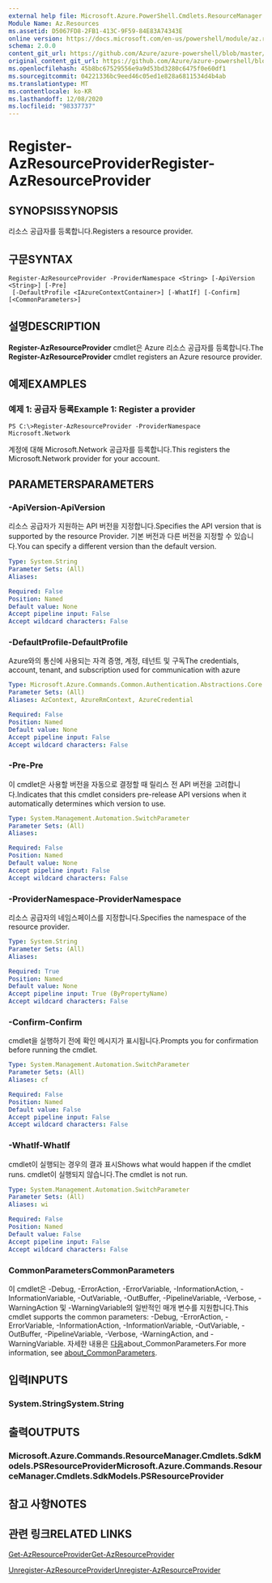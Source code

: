 ```yaml
---
external help file: Microsoft.Azure.PowerShell.Cmdlets.ResourceManager.dll-Help.xml
Module Name: Az.Resources
ms.assetid: D5067FD8-2FB1-413C-9F59-84E83A74343E
online version: https://docs.microsoft.com/en-us/powershell/module/az.resources/register-azresourceprovider
schema: 2.0.0
content_git_url: https://github.com/Azure/azure-powershell/blob/master/src/Resources/Resources/help/Register-AzResourceProvider.md
original_content_git_url: https://github.com/Azure/azure-powershell/blob/master/src/Resources/Resources/help/Register-AzResourceProvider.md
ms.openlocfilehash: 45b8bc67529556e9a9d53bd3280c6475f0e60df1
ms.sourcegitcommit: 04221336bc9eed46c05ed1e828a6811534d4b4ab
ms.translationtype: MT
ms.contentlocale: ko-KR
ms.lasthandoff: 12/08/2020
ms.locfileid: "98337737"
---
```

# <span data-ttu-id="e6343-101">Register-AzResourceProvider</span><span class="sxs-lookup"><span data-stu-id="e6343-101">Register-AzResourceProvider</span></span>

## <span data-ttu-id="e6343-102">SYNOPSIS</span><span class="sxs-lookup"><span data-stu-id="e6343-102">SYNOPSIS</span></span>
<span data-ttu-id="e6343-103">리소스 공급자를 등록합니다.</span><span class="sxs-lookup"><span data-stu-id="e6343-103">Registers a resource provider.</span></span>

## <span data-ttu-id="e6343-104">구문</span><span class="sxs-lookup"><span data-stu-id="e6343-104">SYNTAX</span></span>

```
Register-AzResourceProvider -ProviderNamespace <String> [-ApiVersion <String>] [-Pre]
 [-DefaultProfile <IAzureContextContainer>] [-WhatIf] [-Confirm] [<CommonParameters>]
```

## <span data-ttu-id="e6343-105">설명</span><span class="sxs-lookup"><span data-stu-id="e6343-105">DESCRIPTION</span></span>
<span data-ttu-id="e6343-106">**Register-AzResourceProvider** cmdlet은 Azure 리소스 공급자를 등록합니다.</span><span class="sxs-lookup"><span data-stu-id="e6343-106">The **Register-AzResourceProvider** cmdlet registers an Azure resource provider.</span></span>

## <span data-ttu-id="e6343-107">예제</span><span class="sxs-lookup"><span data-stu-id="e6343-107">EXAMPLES</span></span>

### <span data-ttu-id="e6343-108">예제 1: 공급자 등록</span><span class="sxs-lookup"><span data-stu-id="e6343-108">Example 1: Register a provider</span></span>
```
PS C:\>Register-AzResourceProvider -ProviderNamespace Microsoft.Network
```

<span data-ttu-id="e6343-109">계정에 대해 Microsoft.Network 공급자를 등록합니다.</span><span class="sxs-lookup"><span data-stu-id="e6343-109">This registers the Microsoft.Network provider for your account.</span></span>

## <span data-ttu-id="e6343-110">PARAMETERS</span><span class="sxs-lookup"><span data-stu-id="e6343-110">PARAMETERS</span></span>

### <span data-ttu-id="e6343-111">-ApiVersion</span><span class="sxs-lookup"><span data-stu-id="e6343-111">-ApiVersion</span></span>
<span data-ttu-id="e6343-112">리소스 공급자가 지원하는 API 버전을 지정합니다.</span><span class="sxs-lookup"><span data-stu-id="e6343-112">Specifies the API version that is supported by the resource Provider.</span></span>
<span data-ttu-id="e6343-113">기본 버전과 다른 버전을 지정할 수 있습니다.</span><span class="sxs-lookup"><span data-stu-id="e6343-113">You can specify a different version than the default version.</span></span>

```yaml
Type: System.String
Parameter Sets: (All)
Aliases:

Required: False
Position: Named
Default value: None
Accept pipeline input: False
Accept wildcard characters: False
```

### <span data-ttu-id="e6343-114">-DefaultProfile</span><span class="sxs-lookup"><span data-stu-id="e6343-114">-DefaultProfile</span></span>
<span data-ttu-id="e6343-115">Azure와의 통신에 사용되는 자격 증명, 계정, 테넌트 및 구독</span><span class="sxs-lookup"><span data-stu-id="e6343-115">The credentials, account, tenant, and subscription used for communication with azure</span></span>

```yaml
Type: Microsoft.Azure.Commands.Common.Authentication.Abstractions.Core.IAzureContextContainer
Parameter Sets: (All)
Aliases: AzContext, AzureRmContext, AzureCredential

Required: False
Position: Named
Default value: None
Accept pipeline input: False
Accept wildcard characters: False
```

### <span data-ttu-id="e6343-116">-Pre</span><span class="sxs-lookup"><span data-stu-id="e6343-116">-Pre</span></span>
<span data-ttu-id="e6343-117">이 cmdlet은 사용할 버전을 자동으로 결정할 때 릴리스 전 API 버전을 고려합니다.</span><span class="sxs-lookup"><span data-stu-id="e6343-117">Indicates that this cmdlet considers pre-release API versions when it automatically determines which version to use.</span></span>

```yaml
Type: System.Management.Automation.SwitchParameter
Parameter Sets: (All)
Aliases:

Required: False
Position: Named
Default value: None
Accept pipeline input: False
Accept wildcard characters: False
```

### <span data-ttu-id="e6343-118">-ProviderNamespace</span><span class="sxs-lookup"><span data-stu-id="e6343-118">-ProviderNamespace</span></span>
<span data-ttu-id="e6343-119">리소스 공급자의 네임스페이스를 지정합니다.</span><span class="sxs-lookup"><span data-stu-id="e6343-119">Specifies the namespace of the resource provider.</span></span>

```yaml
Type: System.String
Parameter Sets: (All)
Aliases:

Required: True
Position: Named
Default value: None
Accept pipeline input: True (ByPropertyName)
Accept wildcard characters: False
```

### <span data-ttu-id="e6343-120">-Confirm</span><span class="sxs-lookup"><span data-stu-id="e6343-120">-Confirm</span></span>
<span data-ttu-id="e6343-121">cmdlet을 실행하기 전에 확인 메시지가 표시됩니다.</span><span class="sxs-lookup"><span data-stu-id="e6343-121">Prompts you for confirmation before running the cmdlet.</span></span>

```yaml
Type: System.Management.Automation.SwitchParameter
Parameter Sets: (All)
Aliases: cf

Required: False
Position: Named
Default value: False
Accept pipeline input: False
Accept wildcard characters: False
```

### <span data-ttu-id="e6343-122">-WhatIf</span><span class="sxs-lookup"><span data-stu-id="e6343-122">-WhatIf</span></span>
<span data-ttu-id="e6343-123">cmdlet이 실행되는 경우의 결과 표시</span><span class="sxs-lookup"><span data-stu-id="e6343-123">Shows what would happen if the cmdlet runs.</span></span>
<span data-ttu-id="e6343-124">cmdlet이 실행되지 않습니다.</span><span class="sxs-lookup"><span data-stu-id="e6343-124">The cmdlet is not run.</span></span>

```yaml
Type: System.Management.Automation.SwitchParameter
Parameter Sets: (All)
Aliases: wi

Required: False
Position: Named
Default value: False
Accept pipeline input: False
Accept wildcard characters: False
```

### <span data-ttu-id="e6343-125">CommonParameters</span><span class="sxs-lookup"><span data-stu-id="e6343-125">CommonParameters</span></span>
<span data-ttu-id="e6343-126">이 cmdlet은 -Debug, -ErrorAction, -ErrorVariable, -InformationAction, -InformationVariable, -OutVariable, -OutBuffer, -PipelineVariable, -Verbose, -WarningAction 및 -WarningVariable의 일반적인 매개 변수를 지원합니다.</span><span class="sxs-lookup"><span data-stu-id="e6343-126">This cmdlet supports the common parameters: -Debug, -ErrorAction, -ErrorVariable, -InformationAction, -InformationVariable, -OutVariable, -OutBuffer, -PipelineVariable, -Verbose, -WarningAction, and -WarningVariable.</span></span> <span data-ttu-id="e6343-127">자세한 내용은 [다음](http://go.microsoft.com/fwlink/?LinkID=113216)about_CommonParameters.</span><span class="sxs-lookup"><span data-stu-id="e6343-127">For more information, see [about_CommonParameters](http://go.microsoft.com/fwlink/?LinkID=113216).</span></span>

## <span data-ttu-id="e6343-128">입력</span><span class="sxs-lookup"><span data-stu-id="e6343-128">INPUTS</span></span>

### <span data-ttu-id="e6343-129">System.String</span><span class="sxs-lookup"><span data-stu-id="e6343-129">System.String</span></span>

## <span data-ttu-id="e6343-130">출력</span><span class="sxs-lookup"><span data-stu-id="e6343-130">OUTPUTS</span></span>

### <span data-ttu-id="e6343-131">Microsoft.Azure.Commands.ResourceManager.Cmdlets.SdkModels.PSResourceProvider</span><span class="sxs-lookup"><span data-stu-id="e6343-131">Microsoft.Azure.Commands.ResourceManager.Cmdlets.SdkModels.PSResourceProvider</span></span>

## <span data-ttu-id="e6343-132">참고 사항</span><span class="sxs-lookup"><span data-stu-id="e6343-132">NOTES</span></span>

## <span data-ttu-id="e6343-133">관련 링크</span><span class="sxs-lookup"><span data-stu-id="e6343-133">RELATED LINKS</span></span>

[<span data-ttu-id="e6343-134">Get-AzResourceProvider</span><span class="sxs-lookup"><span data-stu-id="e6343-134">Get-AzResourceProvider</span></span>](./Get-AzResourceProvider.md)

[<span data-ttu-id="e6343-135">Unregister-AzResourceProvider</span><span class="sxs-lookup"><span data-stu-id="e6343-135">Unregister-AzResourceProvider</span></span>](./Unregister-AzResourceProvider.md)



